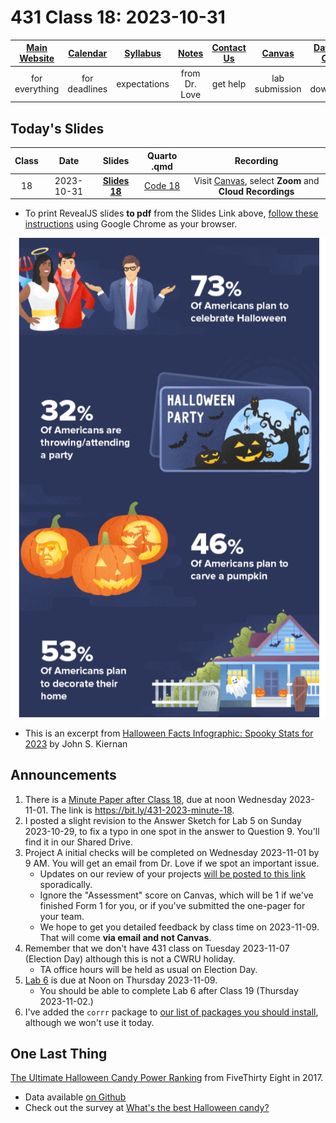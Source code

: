 # 431 Class 18: 2023-10-31

[Main Website](https://thomaselove.github.io/431-2023/) | [Calendar](https://thomaselove.github.io/431-2023/calendar.html) | [Syllabus](https://thomaselove.github.io/431-syllabus-2023/) | [Notes](https://thomaselove.github.io/431-notes/) | [Contact Us](https://thomaselove.github.io/431-2023/contact.html) | [Canvas](https://canvas.case.edu) | [Data and Code](https://github.com/THOMASELOVE/431-data)
:-----------: | :--------------: | :----------: | :---------: | :-------------: | :-----------: | :------------:
for everything | for deadlines | expectations | from Dr. Love | get help | lab submission | for downloads

## Today's Slides

Class | Date | Slides | Quarto .qmd | Recording
:---: | :--------: | :------: | :------: | :-------------:
18 | 2023-10-31 | **[Slides 18](https://thomaselove.github.io/431-slides-2023/class18.html)** | [Code 18](https://thomaselove.github.io/431-slides-2023/class18.qmd) | Visit [Canvas](https://canvas.case.edu/), select **Zoom** and **Cloud Recordings**

- To print RevealJS slides **to pdf** from the Slides Link above, [follow these instructions](https://quarto.org/docs/presentations/revealjs/presenting.html#print-to-pdf) using Google Chrome as your browser.

![](halloween.png)

- This is an excerpt from [Halloween Facts Infographic: Spooky Stats for 2023](https://wallethub.com/blog/halloween-facts/25374) by John S. Kiernan

## Announcements

1. There is a [Minute Paper after Class 18](https://bit.ly/431-2023-minute-18), due at noon Wednesday 2023-11-01. The link is <https://bit.ly/431-2023-minute-18>.
2. I posted a slight revision to the Answer Sketch for Lab 5 on Sunday 2023-10-29, to fix a typo in one spot in the answer to Question 9. You'll find it in our Shared Drive.
3. Project A initial checks will be completed on Wednesday 2023-11-01 by 9 AM. You will get an email from Dr. Love if we spot an important issue.
    - Updates on our review of your projects [will be posted to this link](https://github.com/THOMASELOVE/431-classes-2023/blob/main/projA/portfolio_status.md) sporadically.
    - Ignore the "Assessment" score on Canvas, which will be 1 if we've finished Form 1 for you, or if you've submitted the one-pager for your team. 
    - We hope to get you detailed feedback by class time on 2023-11-09. That will come **via email and not Canvas**.
5. Remember that we don't have 431 class on Tuesday 2023-11-07 (Election Day) although this is not a CWRU holiday.
    - TA office hours will be held as usual on Election Day.
6. [Lab 6](https://github.com/THOMASELOVE/431-labs-2023/tree/main) is due at Noon on Thursday 2023-11-09.
    - You should be able to complete Lab 6 after Class 19 (Thursday 2023-11-02.)
7. I've added the `corrr` package to [our list of packages you should install](https://github.com/THOMASELOVE/431-packages), although we won't use it today.
 
## One Last Thing

[The Ultimate Halloween Candy Power Ranking](https://fivethirtyeight.com/videos/the-ultimate-halloween-candy-power-ranking/) from FiveThirty Eight in 2017.

- Data available [on Github](https://github.com/fivethirtyeight/data/tree/master/candy-power-ranking)
- Check out the survey at [What's the best Halloween candy?](https://walthickey.com/2017/10/18/whats-the-best-halloween-candy/)
